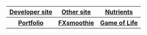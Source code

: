 <table>
  <tr>
    <th><a href="https://teaguehannam.com">Developer site</a></th>
    <th><a href="https://teaguehannam.com">Other site</a></th>
    <th><a href="https://teaguehannam.info/home">Nutrients</a></th>
  </tr>
  <tr>
    <th><a href="https://portfolio.teaguehannam.com">Portfolio</a></th>
    <th><a href="https://fxsmoothie.com/">FXsmoothie</a></th>
    <th><a href="https://tea-game-of-life.netlify.app/">Game of Life</a></th>
  </tr>
</table>
